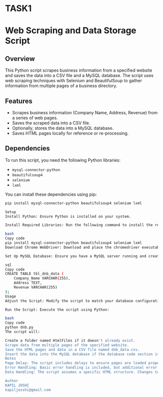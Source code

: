 # TASK1
# Web Scraping and Data Storage Script

## Overview

This Python script scrapes business information from a specified website and saves the data into a CSV file and a MySQL database. The script uses web scraping techniques with Selenium and BeautifulSoup to gather information from multiple pages of a business directory.

## Features

- Scrapes business information (Company Name, Address, Revenue) from a series of web pages.
- Saves the scraped data into a CSV file.
- Optionally, stores the data into a MySQL database.
- Saves HTML pages locally for reference or re-processing.

## Dependencies

To run this script, you need the following Python libraries:
- `mysql-connector-python`
- `beautifulsoup4`
- `selenium`
- `lxml`

You can install these dependencies using pip:

```bash
pip install mysql-connector-python beautifulsoup4 selenium lxml

Setup
Install Python: Ensure Python is installed on your system.

Install Required Libraries: Run the following command to install the required Python libraries:

bash
Copy code
pip install mysql-connector-python beautifulsoup4 selenium lxml
Download Chrome WebDriver: Download and place the chromedriver executable in your system PATH or specify its location in the script.

Set Up MySQL Database: Ensure you have a MySQL server running and create a database named dnb_dat_aus. Create a table tbl_dnb_data with the following schema:

sql
Copy code
CREATE TABLE tbl_dnb_data (
    Company_Name VARCHAR(255),
    Address TEXT,
    Revenue VARCHAR(255)
);
Usage
Adjust the Script: Modify the script to match your database configuration and WebDriver location if necessary.

Run the Script: Execute the script using Python:

bash
Copy code
python dnb.py
The script will:

Create a folder named HtmlFiles if it doesn't already exist.
Scrape data from multiple pages of the specified website.
Save the HTML pages and data in a CSV file named dnb_data.csv.
Insert the data into the MySQL database if the database code section is not commented out.
Notes
Page Delay: The script includes delays to ensure pages are loaded properly. Adjust time.sleep() values if needed based on your network speed.
Error Handling: Basic error handling is included, but additional error handling may be necessary depending on the stability of the website being scraped.
Data Handling: The script assumes a specific HTML structure. Changes to the website’s structure may require updates to the scraping logic.

Author
KAPIL JOSHI
kapiljosshi@gmail.com
